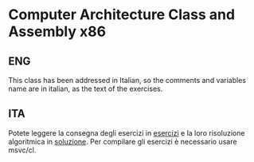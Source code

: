 # Computer Architecture Class and Assembly x86

## ENG

This class has been addressed in Italian, so the comments and variables name are in italian, as the text of the exercises. 

## ITA

Potete leggere la consegna degli esercizi in [esercizi](./slides/Esercizi-Assembler.pdf) e la loro risoluzione algoritmica in [soluzione](./slides/Esercizi-Di-Algoritmica.pdf).
Per compilare gli esercizi è necessario usare msvc/cl.


